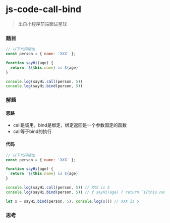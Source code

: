 # js-code-call-bind

> 出自小程序前端面试星球

### 题目

```javascript
// 以下代码输出
const person = { name: 'XXX' };

function sayHi(age) {
  return `${this.name} is ${age}`
}

console.log(sayHi.call(person, 5))
console.log(sayHi.bind(person, 5))
```



### 解题

#### 思路

* call是调用，bind是绑定，绑定返回是一个参数固定的函数
* call等于bind的执行

#### 代码

```javascript
// 以下代码输出
const person = { name: 'XXX' };

function sayHi(age) {
  return `${this.name} is ${age}`
}

console.log(sayHi.call(person, 5)) // XXX is 5
console.log(sayHi.bind(person, 5)) // ƒ sayHi(age) { return `${this.name} is ${age}`}

let x = sayHi.bind(person, 5); console.log(x()) // XXX is 5
```





### 思考
